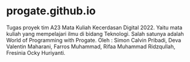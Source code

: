 # progate.github.io
Tugas proyek tim A23 Mata Kuliah Kecerdasan Digital 2022.
Yaitu mata kuliah yang mempelajari ilmu di bidang Teknologi.
Salah satunya adalah World of Programming with Progate.
Oleh : Simon Calvin Pribadi, Deva Valentin Maharani, Farros Muhammad, Rifaa Muhammad Ridzqullah, Fresinia Ocky Huriyanti.
